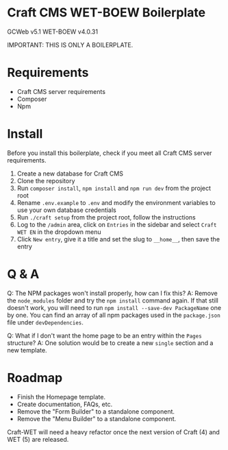 # Craft CMS WET-BOEW Boilerplate

GCWeb v5.1
WET-BOEW v4.0.31

IMPORTANT: THIS IS ONLY A BOILERPLATE.

# Requirements

- Craft CMS server requirements
- Composer
- Npm

# Install

Before you install this boilerplate, check if you meet all Craft CMS server requirements.

1. Create a new database for Craft CMS
2. Clone the repository
3. Run `composer install`, `npm install` and `npm run dev` from the project root
4. Rename `.env.example` to `.env` and modify the environment variables to use your own database credentials
5. Run `./craft setup` from the project root, follow the instructions
6. Log to the `/admin` area, click on `Entries` in the sidebar and select `Craft WET EN` in the dropdown menu
7. Click `New entry`, give it a title and set the slug to `__home__`, then save the entry

# Q & A

Q: The NPM packages won't install properly, how can I fix this?
A: Remove the `node_modules` folder and try the `npm install` command again. If that still doesn't work, you will need to run `npm install --save-dev PackageName` one by one. You can find an array of all npm packages used in the `package.json` file under `devDependencies`.

Q: What if I don't want the home page to be an entry within the `Pages` structure?
A: One solution would be to create a new `single` section and a new template.

# Roadmap

- Finish the Homepage template.
- Create documentation, FAQs, etc.
- Remove the "Form Builder" to a standalone component.
- Remove the "Menu Builder" to a standalone component.

Craft-WET will need a heavy refactor once the next version of Craft (4) and WET (5) are released.
